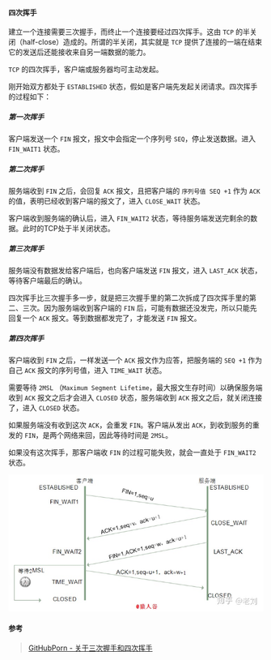 #### 四次挥手

建立一个连接需要三次握手，而终止一个连接要经过四次挥手。这由 `TCP` 的半关闭（half-close）造成的。所谓的半关闭，其实就是 `TCP` 提供了连接的一端在结束它的发送后还能接收来自另一端数据的能力。

`TCP` 的四次挥手，客户端或服务器均可主动发起。

刚开始双方都处于 `ESTABLISHED` 状态，假如是客户端先发起关闭请求。四次挥手的过程如下：



##### 第一次挥手

客户端发送一个 `FIN` 报文，报文中会指定一个序列号 `SEQ`，停止发送数据。进入 `FIN_WAIT1` 状态。



##### 第二次挥手

服务端收到 `FIN` 之后，会回复 `ACK` 报文，且把客户端的 `序列号值 SEQ +1` 作为 `ACK` 的值，表明已经收到客户端的报文了，进入 `CLOSE_WAIT` 状态。

客户端收到服务端的确认后，进入 `FIN_WAIT2` 状态，等待服务端发送完剩余的数据。此时的TCP处于半关闭状态。



##### 第三次挥手

服务端没有数据发给客户端后，也向客户端发送 `FIN` 报文，进入 `LAST_ACK` 状态，等待客户端最后的确认。

四次挥手比三次握手多一步，就是把三次握手里的第二次拆成了四次挥手里的第二、三次。因为服务端收到客户端的 `FIN` 后，可能有数据还没发完，所以只能先回复一个 `ACK` 报文。等到数据都发完了，才能发送 `FIN` 报文。



##### 第四次挥手

客户端收到 `FIN` 之后，一样发送一个 `ACK` 报文作为应答，把服务端的 `SEQ +1` 作为自己 `ACK` 报文的序列号值，进入 `TIME_WAIT` 状态。

需要等待 `2MSL` （`Maximum Segment Lifetime`，最大报文生存时间）以确保服务端收到 `ACK` 报文之后才会进入 `CLOSED` 状态，服务端收到 `ACK` 报文之后，就关闭连接了，进入 `CLOSED` 状态。

如果服务端没有收到这次 `ACK`，会重发 `FIN`。客户端从发出 `ACK`，到收到服务的重发的 `FIN`，是两个网络来回，因此等待时间是 `2MSL`。

如果没有这次挥手，那客户端收 `FIN` 的过程可能失败，就会一直处于 `FIN_WAIT2` 状态。



![img](assets/v2-c7d4b5aca66560365593f57385ce9fa9_720w.jpg)



#### 参考

> [GitHubPorn - 关于三次握手和四次挥手](https://www.zhihu.com/question/271701044/answer/1935194322)

